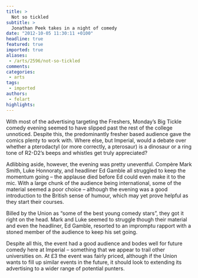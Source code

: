 ```yaml
---
title: >
  Not so tickled
subtitle: >
  Jonathan Peek takes in a night of comedy
date: "2012-10-05 11:30:11 +0100"
headline: true
featured: true
imported: true
aliases:
 - /arts/2596/not-so-tickled
comments:
categories:
 - arts
tags:
 - imported
authors:
 - felart
highlights:
---
```


With most of the advertising targeting the Freshers, Monday’s Big Tickle comedy evening seemed to have slipped past the rest of the college unnoticed. Despite this, the predominantly fresher based audience gave the comics plenty to work with. Where else, but Imperial, would a debate over whether a pterodactyl (or more correctly, a pterosaur) is a dinosaur or a ring tone of R2-D2’s beeps and whistles get truly appreciated?

Adlibbing aside, however, the evening was pretty uneventful. Compère Mark Smith, Luke Honnoraty, and headliner Ed Gamble all struggled to keep the momentum going – the applause died before Ed could even make it to the mic. With a large chunk of the audience being international, some of the material seemed a poor choice – although the evening was a good introduction to the British sense of humour, which may yet prove helpful as they start their courses.

Billed by the Union as “some of the best young comedy stars”, they got it right on the head. Mark and Luke seemed to struggle though their material and even the headliner, Ed Gamble, resorted to an impromptu rapport with a stoned member of the audience to keep his set going.

Despite all this, the event had a good audience and bodes well for future comedy here at Imperial – something that we appear to trail other universities on. At £3 the event was fairly priced, although if the Union wants to fill up similar events in the future, it should look to extending its advertising to a wider range of potential punters.
